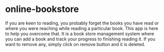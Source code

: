 # online-bookstore
If you are keen to reading, you probably forget the books you have read or where you were reaching while reading a particular book. This app is here to help you overcome that. It is a book store management system where you can add a book and track your progress to finishing reading it. If you want to remove any, simply click on remove button and it is deleted.

